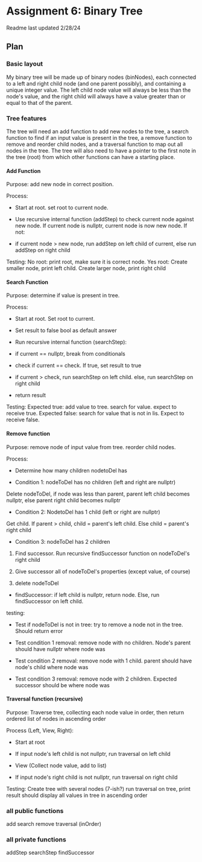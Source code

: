 # Assignment 6: Binary Tree

Readme last updated 2/28/24

## Plan

### Basic layout

My binary tree will be made up of binary nodes (binNodes), each connected
to a left and right child node (and one parent possibly), and containing a
unique integer value. The left child node value will always be less than
the node's value, and the right child will always have a value greater than
or equal to that of the parent.

### Tree features

The tree will need an add function to add new nodes to the tree, a search
function to find if an input value is present in the tree, a remove
function to remove and reorder child nodes, and a traversal function to
map out all nodes in the tree. The tree will also need to have a pointer to
the first note in the tree (root) from which other functions can have a
starting place.

#### Add Function

Purpose: add new node in correct position.

Process:

- Start at root. set root to current node.

- Use recursive internal function (addStep) to check current node against new node.
If current node is nullptr, current node is now new node. If not:

- if current node > new node, run addStep on left child of current,
else run addStep on right child

Testing:
No root: print root, make sure it is correct node.
Yes root: Create smaller node, print left child. Create larger node, print
right child

#### Search Function

Purpose: determine if value is present in tree.

Process:

- Start at root. Set root to current.

- Set result to false bool as default answer

- Run recursive internal function (searchStep):

- if current == nullptr, break from conditionals

- check if current == check.
If true, set result to true

- if current > check, run searchStep on left child. else, run
searchStep on right child

- return result

Testing:
Expected true: add value to tree. search for value. expect to receive true.
Expected false: search for value that is not in lis. Expect to receive false.

#### Remove function

Purpose: remove node of input value from tree. reorder child nodes.

Process:

- Determine how many children nodetoDel has

- Condition 1: nodeToDel has no children (left and right are nullptr)

Delete nodeToDel, if node was less than parent, parent left child becomes
nullptr, else parent right child becomes nullptr

- Condition 2: NodetoDel has 1 child (left or right are nullptr)

Get child. If parent > child, child = parent's left child. Else
child = parent's right child

- Condition 3: nodeToDel has 2 children

1. Find successor. Run recursive findSuccessor function on nodeToDel's
right child

2. Give successor all of nodeToDel's properties (except value, of course)

3. delete nodeToDel

- findSuccessor: if left child is nullptr, return node. Else, run findSuccessor
on left child.

testing:

- Test if nodeToDel is not in tree: try to remove a node not in the tree.
Should return error

- Test condition 1 removal: remove node with no children. Node's parent should
have nullptr where node was

- Test condition 2 removal: remove node with 1 child. parent should have node's
child where node was

- Test condition 3 removal: remove node with 2 children. Expected successor
should be where node was

#### Traversal function (recursive)

Purpose: Traverse tree, collecting each node value in order, then return
ordered list of nodes in ascending order

Process (Left, View, Right):

- Start at root

- If input node's left child is not nullptr, run traversal on left child

- View (Collect node value, add to list)

- If input node's right child is not nullptr, run traversal on right child

Testing:
Create tree with several nodes (7-ish?)
run traversal on tree, print result
should display all values in tree in ascending order

### all public functions

add
search
remove
traversal (inOrder)

### all private functions

addStep
searchStep
findSuccessor
